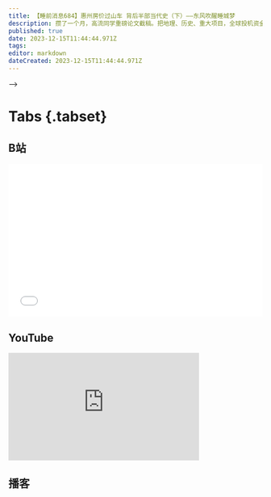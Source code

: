 ```yaml
---
title: 【睡前消息684】惠州房价过山车 背后半部当代史（下）——东风吹醒睡城梦
description: 攒了一个月，高流同学重磅论文截稿。把地理、历史、重大项目，全球投机资金……各条线汇集到一起，终于给惠州房地产问题做了终审判决。几十年后惠州重修新版地方志，这个系列一定是重要参考资料。
published: true
date: 2023-12-15T11:44:44.971Z
tags: 
editor: markdown
dateCreated: 2023-12-15T11:44:44.971Z
---
```


-->
# Tabs {.tabset}
## B站
<div style="position: relative; padding: 30% 45%;">
<iframe style="position: absolute; width: 100%; height: 100%; left: 0; top: 0;" src="//player.bilibili.com/player.html?&bvid=BV1Jc411y7kz&page=1&as_wide=1&high_quality=1&danmaku=1" scrolling="no" border="0" frameborder="no" framespacing="0" allowfullscreen="true"></iframe>
</div>

## YouTube
<div style="position: relative; padding-bottom: calc(56.25% * 0.75); /* 16:9 */ width: 75%; height: 0;">
<iframe style="position: absolute; top: 0; left: 0; width: 100%; height: 100%;" src="https://www.youtube-nocookie.com/embed/YouTubeVID" title="YouTube video player" frameborder="0" allow="accelerometer; autoplay; clipboard-write; encrypted-media; gyroscope; picture-in-picture" allowfullscreen></iframe>
</div>
  
## 播客
<div class="podcast-player"></div>

# 